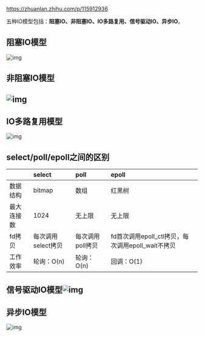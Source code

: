 https://zhuanlan.zhihu.com/p/115912936 



五种IO模型包括：**阻塞IO、非阻塞IO、IO多路复用、信号驱动IO、异步IO**。

## 阻塞IO模型

![img](https://pic1.zhimg.com/80/v2-dd90b4423d0220a45f66c2880308f464_1440w.jpg)

## **非阻塞IO模型**

## ![img](https://pic1.zhimg.com/80/v2-28c4499246deda788090a027672bb5c4_1440w.jpg)

## IO多路复用模型



![img](https://pic4.zhimg.com/80/v2-22c97570f76d0e6974647bb328c6d17f_1440w.jpg)



## select/poll/epoll之间的区别

|            | select             | poll             | epoll                                             |
| :--------- | :----------------- | :--------------- | :------------------------------------------------ |
| 数据结构   | bitmap             | 数组             | 红黑树                                            |
| 最大连接数 | 1024               | 无上限           | 无上限                                            |
| fd拷贝     | 每次调用select拷贝 | 每次调用poll拷贝 | fd首次调用epoll_ctl拷贝，每次调用epoll_wait不拷贝 |
| 工作效率   | 轮询：O(n)         | 轮询：O(n)       | 回调：O(1)                                        |




## 信号驱动IO模型![img](https://pic1.zhimg.com/80/v2-40dfcff92e8be06b5a6be914c84d8650_1440w.jpg)





## 异步IO模型



![img](https://pic4.zhimg.com/80/v2-1c9e7ded90780eb753352c8d92d41ad7_1440w.jpg)